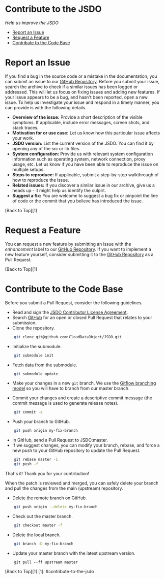 Contribute to the JSDO
===

*Help us improve the JSDO* 

* [Report an Issue](#report-an-issue "Learn how to report an issue")
* [Request a Feature](#request-a-feature "Learn how to submit a feature or improvement request")
* [Contribute to the Code Base](#contribute-to-the-code-base "Learn how to submit your own improvements to the code")

Report an Issue
===
If you find a bug in the source code or a mistake in the documentation, you can submit an issue to our <a href="https://github.com/CloudDataObject/JSDO">GitHub Repository</a>.
Before you submit your issue, search the archive to check if a similar issues has been logged or addressed. This will let us focus on fixing issues and adding new features.
If your issue appears to be a bug, and hasn't been reported, open a new issue. To help us investigate your issue and respond in a timely manner, you can provide is with the following details.

* **Overview of the issue:** Provide a short description of the visible symptoms. If applicable, include error messages, screen shots, and stack traces.
* **Motivation for or use case:** Let us know how this particular issue affects your work.
* **JSDO version:** List the current version of the JSDO. You can find it by opening any of the src or lib files.
* **System configuration:** Provide us with relevant system configuration information such as operating system, network connection, proxy usage, etc. Let us know if you have been able to reproduce the issue on multiple setups.
* **Steps to reproduce:** If applicable, submit a step-by-step walkthrough of how to reproduce the issue.
* **Related issues:** If you discover a similar issue in our archive, give us a heads up - it might help us identify the culprit.
* **Suggest a fix:** You are welcome to suggest a bug fix or pinpoint the line of code or the commit that you believe has introduced the issue.

[Back to Top][1]

Request a Feature
===
You can request a new feature by submitting an issue with the *enhancement* label to our <a href="https://github.com/CloudDataObject/JSDO">GitHub Repository</a>.
If you want to implement a new feature yourself, consider submitting it to the <a href="https://github.com/CloudDataObject/JSDO">GitHub Repository</a> as a Pull Request.

[Back to Top][1]

Contribute to the Code Base
===
Before you submit a Pull Request, consider the following guidelines.
* Read and sign the <a href="https://www.progress.com/jsdo/cla ">JSDO Contributor License Agreement</a>.
* Search <a href="https://github.com/progress/JSDO/pulls">GitHub</a> for an open or closed Pull Request that relates to your submission.
* Clone the repository.
```bash
    git clone git@github.com:CloudDataObject/JSDO.git
```
* Initialize the submodule.
```bash
    git submodule init
```
* Fetch data from the submodule.
```bash
    git submodule update
```
* Make your changes in a new `git` branch. We use the <a href="http://nvie.com/posts/a-successful-git-branching-model/">Gitflow branching model</a> so you will have to branch from our master branch.

* Commit your changes and create a descriptive commit message (the commit message is used to generate release notes).
```bash
    git commit -a
```
* Push your branch to GitHub.
```bash
    git push origin my-fix-branch
```
* In GitHub, send a Pull Request to JSDO:master.
* If we suggest changes, you can modify your branch, rebase, and force a new push to your GitHub repository to update the Pull Request.
```bash
    git rebase master -i
    git push -f
```

That's it! Thank you for your contribution!

When the patch is reviewed and merged, you can safely delete your branch and pull the changes from the main (upstream) repository.

* Delete the remote branch on GitHub.
```bash
    git push origin --delete my-fix-branch
```
* Check out the master branch.
```bash
    git checkout master -f
```
* Delete the local branch.
```bash
    git branch -D my-fix-branch
```
* Update your master branch with the latest upstream version.
```
    git pull --ff upstream master
```

[Back to Top][1]
[1]: #contribute-to-the-jsdo
